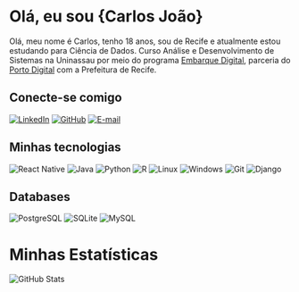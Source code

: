 # Olá, eu sou {Carlos João}
Olá, meu nome é Carlos, tenho 18 anos, sou de Recife e atualmente estou estudando para Ciência de Dados.
Curso Análise e Desenvolvimento de Sistemas na Uninassau por meio do programa [Embarque Digital](https://www.portodigital.org/paginas-institucionais/pessoas/formacao?item=Embarque%20Digital#EmbarqueDigital), parceria do [Porto Digital](https://www.portodigital.org/) com a Prefeitura de Recife.

## Conecte-se comigo

[![LinkedIn](https://img.shields.io/badge/LinkedIn-0077B5?style=for-the-badge&logo=linkedin&logoColor=white)](https://www.linkedin.com/in/teoremadecarlos/)
[![GitHub](https://img.shields.io/badge/GitHub-100000?style=for-the-badge&logo=github&logoColor=white)](https://github.com/teoremadecarlos)
[![E-mail](https://img.shields.io/badge/-Email-000?style=for-the-badge&logo=microsoft-outlook&logoColor=007BFF)](mailto:carlosjsantos109@gmail.com)

## Minhas tecnologias

![React Native](https://img.shields.io/badge/React_Native-20232A?style=for-the-badge&logo=react&logoColor=61DAFB)
![Java](https://img.shields.io/badge/java-%23ED8B00.svg?style=for-the-badge&logo=openjdk&logoColor=white)
![Python](https://img.shields.io/badge/python-3670A0?style=for-the-badge&logo=python&logoColor=ffdd54)
![R](https://img.shields.io/badge/R-276DC3?style=for-the-badge&logo=r&logoColor=white)
![Linux](https://img.shields.io/badge/Linux-000?style=for-the-badge&logo=linux&logoColor=FCC624)
![Windows](https://img.shields.io/badge/Windows-000?style=for-the-badge&logo=windows&logoColor=2CA5E0)
![Git](https://img.shields.io/badge/GIT-E44C30?style=for-the-badge&logo=git&logoColor=white)
![Django](https://img.shields.io/badge/django-%23092E20.svg?style=for-the-badge&logo=django&logoColor=white)

## Databases

![PostgreSQL](https://img.shields.io/badge/PostgreSQL-000?style=for-the-badge&logo=postgresql)
![SQLite](https://img.shields.io/badge/SQLite-000?style=for-the-badge&logo=sqlite&logoColor=07405E)
![MySQL](https://img.shields.io/badge/MySQL-00000F?style=for-the-badge&logo=mysql&logoColor=white)

# Minhas Estatísticas
![GitHub Stats](https://github-readme-stats.vercel.app/api?username=teoremadecarlos&theme=dracula&bg_icons=true&icon)
